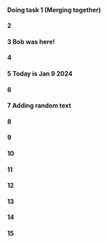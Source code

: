 #### Doing task 1 (Merging together)
#### 2
#### 3 Bob was here!
#### 4
#### 5 Today is Jan 9 2024
#### 6
#### 7 Adding random text
#### 8
#### 9
#### 10
#### 11
#### 12
#### 13
#### 14
#### 15

